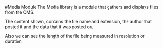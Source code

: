 #Media Module
The Media library is a module that gathers and displays files from the CMS.

The content shown, contains the file name and extension, the author that posted it and the data that it was posted on.

Also we can see the length of the file being measured in resolution or duration
